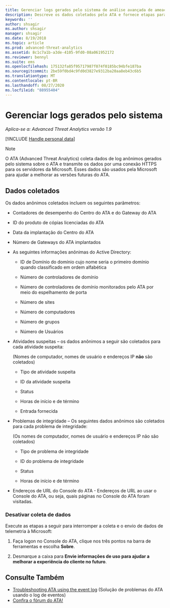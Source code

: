 ```yaml
---
title: Gerenciar logs gerados pelo sistema de análise avançada de ameaças
description: Descreve os dados coletados pelo ATA e fornece etapas para desativar a coleta de dados.
keywords: ''
author: shsagir
ms.author: shsagir
manager: shsagir
ms.date: 8/19/2018
ms.topic: article
ms.prod: advanced-threat-analytics
ms.assetid: 8c1c7a1b-a3de-4105-9fd0-08a061952172
ms.reviewer: bennyl
ms.suite: ems
ms.openlocfilehash: 175132fa85f95717987f074f0185bc94bfe187ba
ms.sourcegitcommit: 2be59f0bd4c9fd0d3827e9312ba20aa8eb43c6b5
ms.translationtype: MT
ms.contentlocale: pt-BR
ms.lasthandoff: 08/27/2020
ms.locfileid: "88955404"
---
```

# <a name="manage-system-generated-logs"></a>Gerenciar logs gerados pelo sistema

*Aplica-se a: Advanced Threat Analytics versão 1.9*

[!INCLUDE [Handle personal data](../includes/gdpr-intro-sentence.md)]

 > [!NOTE]
 > O ATA (Advanced Threat Analytics) coleta dados de log anônimos gerados pelo sistema sobre o ATA e transmite os dados por uma conexão HTTPS para os servidores da Microsoft. Esses dados são usados pela Microsoft para ajudar a melhorar as versões futuras do ATA.

## <a name="data-collected"></a>Dados coletados

Os dados anônimos coletados incluem os seguintes parâmetros:

- Contadores de desempenho do Centro do ATA e do Gateway do ATA

- ID do produto de cópias licenciadas do ATA

- Data da implantação do Centro do ATA

- Número de Gateways do ATA implantados

- As seguintes informações anônimas do Active Directory:

    - ID de Domínio do domínio cujo nome seria o primeiro domínio quando classificado em ordem alfabética

    - Número de controladores de domínio

    - Número de controladores de domínio monitorados pelo ATA por meio do espelhamento de porta

    - Número de sites

    - Número de computadores

    - Número de grupos

    - Número de Usuários

- Atividades suspeitas – os dados anônimos a seguir são coletados para cada atividade suspeita:

    (Nomes de computador, nomes de usuário e endereços IP **não** são coletados)

    - Tipo de atividade suspeita

    - ID da atividade suspeita

    - Status

    - Horas de início e de término

    - Entrada fornecida

- Problemas de integridade – Os seguintes dados anônimos são coletados para cada problema de integridade:

    (Os nomes de computador, nomes de usuário e endereços IP não são coletados)

    - Tipo de problema de integridade

    - ID do problema de integridade

    - Status

    - Horas de início e de término

- Endereços de URL do Console do ATA - Endereços de URL ao usar o Console do ATA, ou seja, quais páginas no Console do ATA foram visitadas.


### <a name="disable-data-collection"></a>Desativar coleta de dados
Execute as etapas a seguir para interromper a coleta e o envio de dados de telemetria à Microsoft:

1. Faça logon no Console do ATA, clique nos três pontos na barra de ferramentas e escolha **Sobre**.

1. Desmarque a caixa para **Envie informações de uso para ajudar a melhorar a experiência do cliente no futuro**.

## <a name="see-also"></a>Consulte Também
- [Troubleshooting ATA using the event log](troubleshooting-ata-using-logs.md) (Solução de problemas do ATA usando o log de eventos)
- [Confira o fórum do ATA!](https://social.technet.microsoft.com/Forums/security/home?forum=mata)
